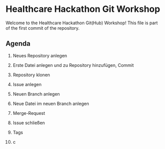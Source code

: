 # Healthcare Hackathon Git Workshop

Welcome to the Healthcare Hackathon Git(Hub) Workshop! 
This file is part of the first commit of the repository.

## Agenda
1. Neues Repository anlegen 
2. Erste Datei anlegen und zu Repository hinzufügen, Commit
3. Repository klonen
4. Issue anlegen
5. Neuen Branch anlegen
6. Neue Datei im neuen Branch anlegen
7. Merge-Request
8. Issue schließen
9. Tags

10. c
